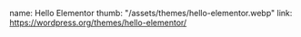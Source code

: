 name: Hello Elementor
thumb: "/assets/themes/hello-elementor.webp"
link: https://wordpress.org/themes/hello-elementor/